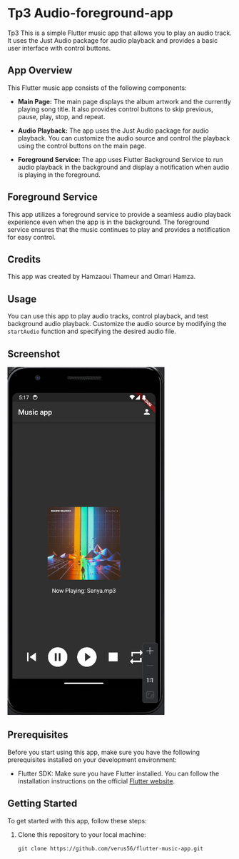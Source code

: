 # Tp3 Audio-foreground-app

Tp3
This is a simple Flutter music app that allows you to play an audio track. It uses the Just Audio package for audio playback and provides a basic user interface with control buttons.

## App Overview
This Flutter music app consists of the following components:

- **Main Page:** The main page displays the album artwork and the currently playing song title. It also provides control buttons to skip previous, pause, play, stop, and repeat.

- **Audio Playback:** The app uses the Just Audio package for audio playback. You can customize the audio source and control the playback using the control buttons on the main page.

- **Foreground Service:** The app uses Flutter Background Service to run audio playback in the background and display a notification when audio is playing in the foreground.


## Foreground Service
This app utilizes a foreground service to provide a seamless audio playback experience even when the app is in the background. The foreground service ensures that the music continues to play and provides a notification for easy control.

## Credits
This app was created by Hamzaoui Thameur and Omari Hamza.

## Usage
You can use this app to play audio tracks, control playback, and test background audio playback. Customize the audio source by modifying the `startAudio` function and specifying the desired audio file.

## Screenshot
![App Screenshot](screenshot/screenshot.png)


## Prerequisites

Before you start using this app, make sure you have the following prerequisites installed on your development environment:

- Flutter SDK: Make sure you have Flutter installed. You can follow the installation instructions on the official [Flutter website](https://flutter.dev/docs/get-started/install).

## Getting Started

To get started with this app, follow these steps:

1. Clone this repository to your local machine:

   ```shell
   git clone https://github.com/verus56/flutter-music-app.git
